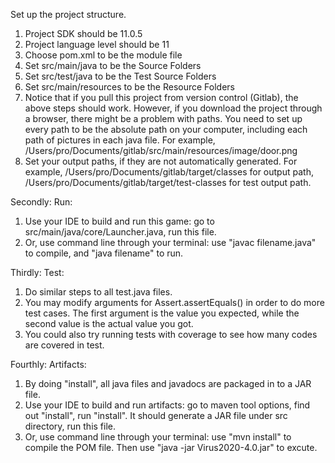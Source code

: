 Set up the project structure.  
1. Project SDK should be 11.0.5
2. Project language level should be 11
3. Choose pom.xml to be the module file
4. Set src/main/java to be the Source Folders
5. Set src/test/java to be the Test Source Folders
6. Set src/main/resources to be the Resource Folders
7. Notice that if you pull this project from version control (Gitlab), the above steps should work. However, if you download the project through a browser, there might be a problem with paths. You need to set up every path to be the absolute path on your computer, including each path of pictures in each java file. For example, /Users/pro/Documents/gitlab/src/main/resources/image/door.png
8. Set your output paths, if they are not automatically generated. For example, /Users/pro/Documents/gitlab/target/classes for output path, /Users/pro/Documents/gitlab/target/test-classes for test output path.

Secondly: Run:  
1. Use your IDE to build and run this game: go to src/main/java/core/Launcher.java, run this file.
2. Or, use command line through your terminal: use "javac filename.java" to compile, and "java filename" to run.

Thirdly: Test:  
1. Do similar steps to all test.java files.
2. You may modify arguments for Assert.assertEquals() in order to do more test cases. The first argument is the value you expected, while the second value is the actual value you got.
3. You could also try running tests with coverage to see how many codes are covered in test.

Fourthly: Artifacts:  
1. By doing "install", all java files and javadocs are packaged in to a JAR file.
2. Use your IDE to build and run artifacts: go to maven tool options, find out "install", run "install". It should generate a JAR file under src directory, run this file.
3. Or, use command line through your terminal: use "mvn install" to compile the POM file. Then use "java -jar Virus2020-4.0.jar" to excute.